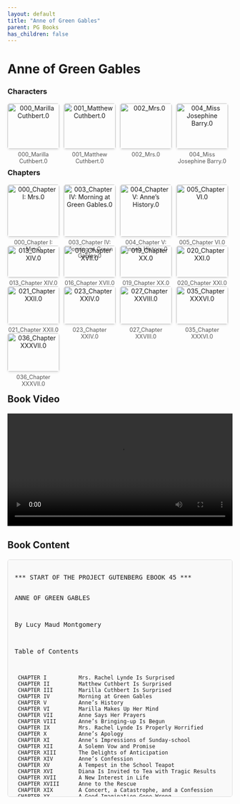 ```yaml
---
layout: default
title: "Anne of Green Gables"
parent: PG Books
has_children: false
---
```



<style>
.image-gallery {
  display: flex;
  flex-wrap: wrap;
  justify-content: space-between;
  margin-bottom: 20px;
}

.image-row {
  display: flex;
  justify-content: flex-start;
  width: 100%;
  margin-bottom: 20px;
}

.image-item {
  width: 23%;
  margin-right: 2%;
  text-align: center;
}

.image-item:last-child {
  margin-right: 0;
}

.image-item img {
  width: 100%;
  height: auto;
  object-fit: cover;
  border-radius: 5px;
  box-shadow: 0 2px 4px rgba(0,0,0,0.1);
}

.image-item p {
  margin-top: 5px;
  font-size: 0.9em;
  color: #555;
}

.video-container {
  margin: 20px 0;
}

.book-content {
  max-height: 500px;
  overflow-y: auto;
  padding: 15px;
  border: 1px solid #ddd;
  border-radius: 5px;
  background-color: #f9f9f9;
  font-family: monospace;
  white-space: pre-wrap;
  margin-top: 20px;
}
</style>


# Anne of Green Gables

<h3>Characters</h3>
<div class="image-gallery">
<div class="image-row">
  <div class="image-item">
    <img src="../results/Anne of Green Gables/characters/000_Marilla Cuthbert.0.png" alt="000_Marilla Cuthbert.0">
    <p>000_Marilla Cuthbert.0</p>
  </div>
  <div class="image-item">
    <img src="../results/Anne of Green Gables/characters/001_Matthew Cuthbert.0.png" alt="001_Matthew Cuthbert.0">
    <p>001_Matthew Cuthbert.0</p>
  </div>
  <div class="image-item">
    <img src="../results/Anne of Green Gables/characters/002_Mrs.0.png" alt="002_Mrs.0">
    <p>002_Mrs.0</p>
  </div>
  <div class="image-item">
    <img src="../results/Anne of Green Gables/characters/004_Miss Josephine Barry.0.png" alt="004_Miss Josephine Barry.0">
    <p>004_Miss Josephine Barry.0</p>
  </div>
</div>
</div>

<h3>Chapters</h3>
<div class="image-gallery">
<div class="image-row">
  <div class="image-item">
    <img src="../results/Anne of Green Gables/chapters/000_Chapter I: Mrs.0.png" alt="000_Chapter I: Mrs.0">
    <p>000_Chapter I: Mrs.0</p>
  </div>
  <div class="image-item">
    <img src="../results/Anne of Green Gables/chapters/003_Chapter IV: Morning at Green Gables.0.png" alt="003_Chapter IV: Morning at Green Gables.0">
    <p>003_Chapter IV: Morning at Green Gables.0</p>
  </div>
  <div class="image-item">
    <img src="../results/Anne of Green Gables/chapters/004_Chapter V: Anne’s History.0.png" alt="004_Chapter V: Anne’s History.0">
    <p>004_Chapter V: Anne’s History.0</p>
  </div>
  <div class="image-item">
    <img src="../results/Anne of Green Gables/chapters/005_Chapter VI.0.png" alt="005_Chapter VI.0">
    <p>005_Chapter VI.0</p>
  </div>
</div>
<div class="image-row">
  <div class="image-item">
    <img src="../results/Anne of Green Gables/chapters/013_Chapter XIV.0.png" alt="013_Chapter XIV.0">
    <p>013_Chapter XIV.0</p>
  </div>
  <div class="image-item">
    <img src="../results/Anne of Green Gables/chapters/016_Chapter XVII.0.png" alt="016_Chapter XVII.0">
    <p>016_Chapter XVII.0</p>
  </div>
  <div class="image-item">
    <img src="../results/Anne of Green Gables/chapters/019_Chapter XX.0.png" alt="019_Chapter XX.0">
    <p>019_Chapter XX.0</p>
  </div>
  <div class="image-item">
    <img src="../results/Anne of Green Gables/chapters/020_Chapter XXI.0.png" alt="020_Chapter XXI.0">
    <p>020_Chapter XXI.0</p>
  </div>
</div>
<div class="image-row">
  <div class="image-item">
    <img src="../results/Anne of Green Gables/chapters/021_Chapter XXII.0.png" alt="021_Chapter XXII.0">
    <p>021_Chapter XXII.0</p>
  </div>
  <div class="image-item">
    <img src="../results/Anne of Green Gables/chapters/023_Chapter XXIV.0.png" alt="023_Chapter XXIV.0">
    <p>023_Chapter XXIV.0</p>
  </div>
  <div class="image-item">
    <img src="../results/Anne of Green Gables/chapters/027_Chapter XXVIII.0.png" alt="027_Chapter XXVIII.0">
    <p>027_Chapter XXVIII.0</p>
  </div>
  <div class="image-item">
    <img src="../results/Anne of Green Gables/chapters/035_Chapter XXXVI.0.png" alt="035_Chapter XXXVI.0">
    <p>035_Chapter XXXVI.0</p>
  </div>
</div>
<div class="image-row">
  <div class="image-item">
    <img src="../results/Anne of Green Gables/chapters/036_Chapter XXXVII.0.png" alt="036_Chapter XXXVII.0">
    <p>036_Chapter XXXVII.0</p>
  </div>
</div>
</div>

<h2>Book Video</h2>
<div class="video-container">
  <video controls width="100%">
    <source src="../videos/Anne of Green Gables.mp4" type="video/mp4">
    Your browser does not support the video tag.
  </video>
</div>


## Book Content

<div class="book-content">
*** START OF THE PROJECT GUTENBERG EBOOK 45 ***

ANNE OF GREEN GABLES

By Lucy Maud Montgomery




Table of Contents

     CHAPTER I          Mrs. Rachel Lynde Is Surprised
     CHAPTER II         Matthew Cuthbert Is Surprised
     CHAPTER III        Marilla Cuthbert Is Surprised
     CHAPTER IV         Morning at Green Gables
     CHAPTER V          Anne’s History
     CHAPTER VI         Marilla Makes Up Her Mind
     CHAPTER VII        Anne Says Her Prayers
     CHAPTER VIII       Anne’s Bringing-up Is Begun
     CHAPTER IX         Mrs. Rachel Lynde Is Properly Horrified
     CHAPTER X          Anne’s Apology
     CHAPTER XI         Anne’s Impressions of Sunday-school
     CHAPTER XII        A Solemn Vow and Promise
     CHAPTER XIII       The Delights of Anticipation
     CHAPTER XIV        Anne’s Confession
     CHAPTER XV         A Tempest in the School Teapot
     CHAPTER XVI        Diana Is Invited to Tea with Tragic Results
     CHAPTER XVII       A New Interest in Life
     CHAPTER XVIII      Anne to the Rescue
     CHAPTER XIX        A Concert, a Catastrophe, and a Confession
     CHAPTER XX         A Good Imagination Gone Wrong
     CHAPTER XXI        A New Departure in Flavorings
     CHAPTER XXII       Anne Is Invited Out to Tea
     CHAPTER XXIII      Anne Comes to Grief in an Affair of Honor
     CHAPTER XXIV       Miss Stacy and Her Pupils Get Up a Concert
     CHAPTER XXV        Matthew Insists on Puffed Sleeves
     CHAPTER XXVI       The Story Club Is Formed
     CHAPTER XXVII      Vanity and Vexation of Spirit
     CHAPTER XXVIII     An Unfortunate Lily Maid
     CHAPTER XXIX       An Epoch in Anne’s Life
     CHAPTER XXX        The Queen’s Class Is Organized
     CHAPTER XXXI       Where the Brook and River Meet
     CHAPTER XXXII      The Pass List Is Out
     CHAPTER XXXIII     The Hotel Concert
     CHAPTER XXXIV      A Queen’s Girl
     CHAPTER XXXV       The Winter at Queen’s
     CHAPTER XXXVI      The Glory and the Dream
     CHAPTER XXXVII     The Reaper Whose Name Is Death
     CHAPTER XXXVIII    The Bend in the Road




ANNE OF GREEN GABLES

CHAPTER I. Mrs. Rachel Lynde Is Surprised


MRS. Rachel Lynde lived just where the Avonlea main road dipped down
into a little hollow, fringed with alders and ladies’ eardrops and
traversed by a brook that had its source away back in the woods of the
old Cuthbert place; it was reputed to be an intricate, headlong brook
in its earlier course through those woods, with dark secrets of pool
and cascade; but by the time it reached Lynde’s Hollow it was a quiet,
well-conducted little stream, for not even a brook could run past Mrs.
Rachel Lynde’s door without due regard for decency and decorum; it
probably was conscious that Mrs. Rachel was sitting at her window,
keeping a sharp eye on everything that passed, from brooks and children
up, and that if she noticed anything odd or out of place she would never
rest until she had ferreted out the whys and wherefores thereof.

There are plenty of people, in Avonlea and out of it, who can attend
closely to their neighbors’ business by dint of neglecting their own;
but Mrs. Rachel Lynde was one of those capable creatures who can manage
their own concerns and those of other folks into the bargain. She was a
notable housewife; her work was always done and well done; she “ran” the
Sewing Circle, helped run the Sunday-school, and was the strongest prop
of the Church Aid Society and Foreign Missions Auxiliary. Yet with all
this Mrs. Rachel found abundant time to sit for hours at her kitchen
window, knitting “cotton warp” quilts--she had knitted sixteen of them,
as Avonlea housekeepers were wont to tell in awed voices--and keeping
a sharp eye on the main road that crossed the hollow and wound up
the steep red hill beyond. Since Avonlea occupied a little triangular
peninsula jutting out into the Gulf of St. Lawrence, with water on two
sides of it, anybody who went out of it or into it had to pass over that
hill road and so run the unseen gauntlet of Mrs. Rachel’s all-seeing
eye.

She was sitting there one afternoon in early June. The sun was coming in
at the window warm and bright; the orchard on the slope below the house
was in a bridal flush of pinky-white bloom, hummed over by a myriad of
bees. Thomas Lynde--a meek little man whom Avonlea people called “Rachel
Lynde’s husband”--was sowing his late turnip seed on the hill field
beyond the barn; and Matthew Cuthbert ought to have been sowing his on
the big red brook field away over by Green Gables. Mrs. Rachel knew
that he ought because she had heard him tell Peter Morrison the evening
before in William J. Blair’s store over at Carmody that he meant to sow
his turnip seed the next afternoon. Peter had asked him, of course, for
Matthew Cuthbert had never been known to volunteer information about
anything in his whole life.

And yet here was Matthew Cuthbert, at half-past three on the afternoon
of a busy day, placidly driving over the hollow and up the hill;
moreover, he wore a white collar and his best suit of clothes, which was
plain proof that he was going out of Avonlea; and he had the buggy
and the sorrel mare, which betokened that he was going a considerable
distance. Now, where was Matthew Cuthbert going and why was he going
there?

Had it been any other man in Avonlea, Mrs. Rachel, deftly putting this
and that together, might have given a pretty good guess as to both
questions. But Matthew so rarely went from home that it must be
something pressing and unusual which was taking him; he was the shyest
man alive and hated to have to go among strangers or to any place where
he might have to talk. Matthew, dressed up with a white collar and
driving in a buggy, was something that didn’t happen often. Mrs. Rachel,
ponder as she might, could make nothing of it and her afternoon’s
enjoyment was spoiled.

“I’ll just step over to Green Gables after tea and find out from Marilla
where he’s gone and why,” the worthy woman finally concluded. “He
doesn’t generally go to town this time of year and he _never_ visits; if
he’d run out of turnip seed he wouldn’t dress up and take the buggy to
go for more; he wasn’t driving fast enough to be going for a doctor.
Yet something must have happened since last night to start him off. I’m
clean puzzled, that’s what, and I won’t know a minute’s peace of mind or
conscience until I know what has taken Matthew Cuthbert out of Avonlea
today.”

Accordingly after tea Mrs. Rachel set out; she had not far to go; the
big, rambling, orchard-embowered house where the Cuthberts lived was a
scant quarter of a mile up the road from Lynde’s Hollow. To be sure, the
long lane made it a good deal further. Matthew Cuthbert’s father, as
shy and silent as his son after him, had got as far away as he possibly
could from his fellow men without actually retreating into the woods
when he founded his homestead. Green Gables was built at the furthest
edge of his cleared land and there it was to this day, barely visible
from the main road along which all the other Avonlea houses were so
sociably situated. Mrs. Rachel Lynde did not call living in such a place
_living_ at all.

“It’s just _staying_, that’s what,” she said as she stepped along the
deep-rutted, grassy lane bordered with wild rose bushes. “It’s no wonder
Matthew and Marilla are both a little odd, living away back here by
themselves. Trees aren’t much company, though dear knows if they were
there’d be enough of them. I’d ruther look at people. To be sure, they
seem contented enough; but then, I suppose, they’re used to it. A body
can get used to anything, even to being hanged, as the Irishman said.”

With this Mrs. Rachel stepped out of the lane into the backyard of
Green Gables. Very green and neat and precise was that yard, set about
on one side with great patriarchal willows and on the other with prim
Lombardies. Not a stray stick nor stone was to be seen, for Mrs. Rachel
would have seen it if there had been. Privately she was of the opinion
that Marilla Cuthbert swept that yard over as often as she swept her
house. One could have eaten a meal off the ground without overbrimming
the proverbial peck of dirt.

Mrs. Rachel rapped smartly at the kitchen door and stepped in
when bidden to do so. The kitchen at Green Gables was a cheerful
apartment--or would have been cheerful if it had not been so painfully
clean as to give it something of the appearance of an unused parlor. Its
windows looked east and west; through the west one, looking out on
the back yard, came a flood of mellow June sunlight; but the east one,
whence you got a glimpse of the bloom white cherry-trees in the left
orchard and nodding, slender birches down in the hollow by the brook,
was greened over by a tangle of vines. Here sat Marilla Cuthbert, when
she sat at all, always slightly distrustful of sunshine, which seemed to
her too dancing and irresponsible a thing for a world which was meant to
be taken seriously; and here she sat now, knitting, and the table behind
her was laid for supper.

Mrs. Rachel, before she had fairly closed the door, had taken a mental
note of everything that was on that table. There were three plates laid,
so that Marilla must be expecting some one home with Matthew to tea; but
the dishes were everyday dishes and there was only crab-apple preserves
and one kind of cake, so that the expected company could not be any
particular company. Yet what of Matthew’s white collar and the sorrel
mare? Mrs. Rachel was getting fairly dizzy with this unusual mystery
about quiet, unmysterious Green Gables.

“Good evening, Rachel,” Marilla said briskly. “This is a real fine
evening, isn’t it? Won’t you sit down? How are all your folks?”

Something that for lack of any other name might be called friendship
existed and always had existed between Marilla Cuthbert and Mrs. Rachel,
in spite of--or perhaps because of--their dissimilarity.

Marilla was a tall, thin woman, with angles and without curves; her dark
hair showed some gr...

[Content truncated for display]
</div>

